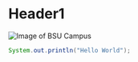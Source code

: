 # Header1

![Image of BSU Campus](https://wpwww-prod.s3.us-west-2.amazonaws.com/uploads/sites/219/2019/03/View-toward-Capitol-bldg-and-MBEB_gs1_1300.jpg)

``` java
System.out.println("Hello World");
```
